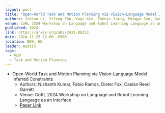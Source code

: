 ```yaml
---
layout: post
title: "Open-World Task and Motion Planning via Vision-Language Model Inferred Constraints"
authors: Jinhan Li, Yifeng Zhu, Yuqi Xie, Zhenyu Jiang, Mingyo Seo, Georgios Pavlakos, Yuke Zhu
venue: CoRL 2024 Workshop on Language and Robot Learning Language as an Interface
published: 2024-
link: https://arxiv.org/abs/2411.08253
date: 2024-11-25 12:00 -0500
location: N09, EB
leader: Austin
tags:
  - VLM
  - Task and Motion Planning
---
```


- Open-World Task and Motion Planning via Vision-Language Model Inferred Constraints
  - Authors: Nishanth Kumar, Fabio Ramos, Dieter Fox, Caelan Reed Garrett
  - Venue: CoRL 2024 Workshop on Language and Robot Learning Language as an Interface
  - [Paper Link](https://arxiv.org/abs/2411.08253)
